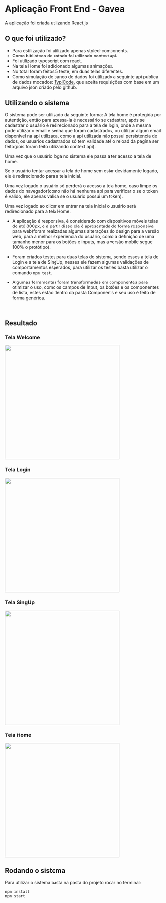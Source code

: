 # Aplicação Front End - Gavea

A aplicação foi criada utilizando React.js

## O que foi utilizado?

- Para estilização foi utilizado apenas styled-components.
- Como biblioteca de estado foi utilizado context api.
- Foi utilizado typescript com react.
- Na tela Home foi adicionado algumas animações.
- No total foram feitos 5 teste, em duas telas diferentes.
- Como simulação de banco de dados foi utilizado a seguinte api publica de dados mocados: [TypiCode](https://my-json-server.typicode.com/taisspadotin/DataBase/db), que aceita requisições com base em um arquivo json criado pelo github.

## Utilizando o sistema

O sistema pode ser utilizado da seguinte forma:
A tela home é protegida por autentição, então para acessa-la é necessário se cadastrar, após se cadastrar o usuário é redirecionado para a tela de login, onde a mesma pode utilizar o email e senha que foram cadastrados, ou utilizar algum email disponível na api utilizada, como a api utilizada não possui persistencia de dados, os usuarios cadastrados só tem validade até o reload da pagína ser feito(pois foram feito utilizando context api).

Uma vez que o usuário loga no sistema ele passa a ter acesso a tela de home.

Se o usuário tentar acessar a tela de home sem estar devidamente logado, ele é redirecionado para a tela inicial.

Uma vez logado o usuário só perderá o acesso a tela home, caso limpe os dados do navegador(como não há nenhuma api para verificar o se o token é valido, ele apenas valida se o usuário possui um token).

Uma vez logado ao clicar em entrar na tela inicial o usuário será redirecionado para a tela Home.

- A aplicação é responsiva, é considerado com dispositivos móveis telas de até 800px, e a partir disso ela é apresentada de forma responsiva para web(foram realizadas algumas alterações do design para a versão web, para a melhor experiencia do usuário, como a definição de uma tamanho menor para os botões e inputs, mas a versão mobile segue 100% o protótipo).

- Foram criados testes para duas telas do sistema, sendo esses a tela de Login e a tela de SingUp, nesses ele fazem algumas validações de comportamentos esperados, para utilizar os testes basta utilizar o comando `npm test`.

- Algumas ferramentas foram transformadas em componentes para otimizar o uso, como os campos de Input, os botões e os componentes de lista, estes estão dentro da pasta Components e seu uso é feito de forma genérica.
<br />


## Resultado

### Tela Welcome

<img src="./images/Welcome.png" style="width: 369px; heigth: 639px;"/>
<br />

### Tela Login

<img src="./images/BemVindo.png" style="width: 369px; heigth: 639px;"/>
<br />

### Tela SingUp

<img src="./images/SingUp.png" style="width: 369px; heigth: 639px;"/>
<br />

### Tela Home

<img src="./images/Home.png" style="width: 369px; heigth: 639px;"/>
<br />

## Rodando o sistema
Para utilizar o sistema basta na pasta do projeto rodar no terminal:
```
npm install
npm start
```